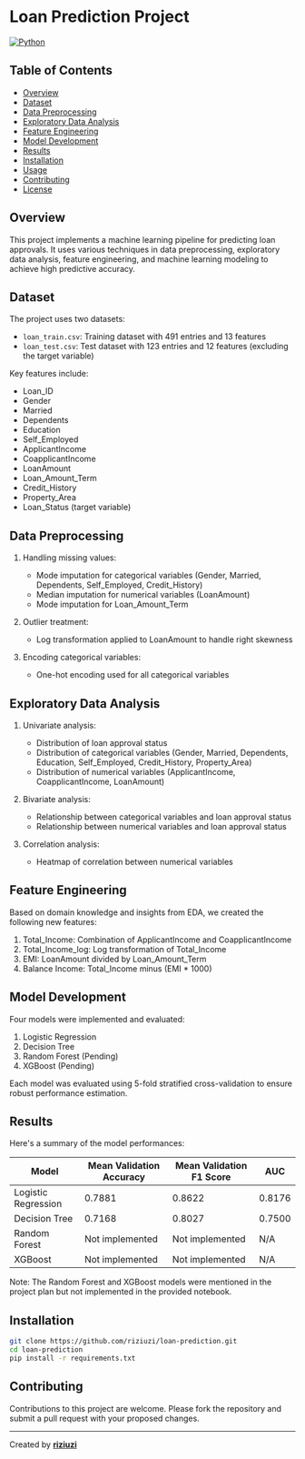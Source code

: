 # Loan Prediction Project

[![Python](https://img.shields.io/badge/python-3.12%2B-blue)](https://www.python.org/downloads/)

## Table of Contents

- [Overview](#overview)
- [Dataset](#dataset)
- [Data Preprocessing](#data-preprocessing)
- [Exploratory Data Analysis](#exploratory-data-analysis)
- [Feature Engineering](#feature-engineering)
- [Model Development](#model-development)
- [Results](#results)
- [Installation](#installation)
- [Usage](#usage)
- [Contributing](#contributing)
- [License](#license)

## Overview

This project implements a machine learning pipeline for predicting loan approvals. It uses various techniques in data preprocessing, exploratory data analysis, feature engineering, and machine learning modeling to achieve high predictive accuracy.

## Dataset

The project uses two datasets:

- `loan_train.csv`: Training dataset with 491 entries and 13 features
- `loan_test.csv`: Test dataset with 123 entries and 12 features (excluding the target variable)

Key features include:

- Loan_ID
- Gender
- Married
- Dependents
- Education
- Self_Employed
- ApplicantIncome
- CoapplicantIncome
- LoanAmount
- Loan_Amount_Term
- Credit_History
- Property_Area
- Loan_Status (target variable)

## Data Preprocessing

1. Handling missing values:

   - Mode imputation for categorical variables (Gender, Married, Dependents, Self_Employed, Credit_History)
   - Median imputation for numerical variables (LoanAmount)
   - Mode imputation for Loan_Amount_Term
2. Outlier treatment:

   - Log transformation applied to LoanAmount to handle right skewness
3. Encoding categorical variables:

   - One-hot encoding used for all categorical variables

## Exploratory Data Analysis

1. Univariate analysis:

   - Distribution of loan approval status
   - Distribution of categorical variables (Gender, Married, Dependents, Education, Self_Employed, Credit_History, Property_Area)
   - Distribution of numerical variables (ApplicantIncome, CoapplicantIncome, LoanAmount)
2. Bivariate analysis:

   - Relationship between categorical variables and loan approval status
   - Relationship between numerical variables and loan approval status
3. Correlation analysis:

   - Heatmap of correlation between numerical variables

## Feature Engineering

Based on domain knowledge and insights from EDA, we created the following new features:

1. Total_Income: Combination of ApplicantIncome and CoapplicantIncome
3. Total_Income_log: Log transformation of Total_Income
4. EMI: LoanAmount divided by Loan_Amount_Term
5. Balance Income: Total_Income minus (EMI * 1000)

## Model Development

Four models were implemented and evaluated:

1. Logistic Regression
2. Decision Tree
3. Random Forest (Pending)
4. XGBoost (Pending)

Each model was evaluated using 5-fold stratified cross-validation to ensure robust performance estimation.

## Results

Here's a summary of the model performances:

| Model               | Mean Validation Accuracy | Mean Validation F1 Score | AUC    |
| ------------------- | ------------------------ | ------------------------ | ------ |
| Logistic Regression | 0.7881                   | 0.8622                   | 0.8176 |
| Decision Tree       | 0.7168                   | 0.8027                   | 0.7500 |
| Random Forest       | Not implemented          | Not implemented          | N/A    |
| XGBoost             | Not implemented          | Not implemented          | N/A    |

Note: The Random Forest and XGBoost models were mentioned in the project plan but not implemented in the provided notebook.

## Installation

```bash
git clone https://github.com/riziuzi/loan-prediction.git
cd loan-prediction
pip install -r requirements.txt
```

## Contributing

Contributions to this project are welcome. Please fork the repository and submit a pull request with your proposed changes.


---

Created by **[**riziuzi**](**https://github.com/riziuzi**)**
